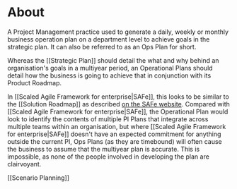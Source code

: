 # About
A Project Management practice used to generate a daily, weekly or monthly business operation plan on a department level to achieve goals in the strategic plan. It can also be referred to as an Ops Plan for short.

Whereas the [[Strategic Plan]] should detail the what and why behind an organisation's goals in a multiyear period, an Operational Plans should detail how the business is going to achieve that in conjunction with its Product Roadmap.

In [[Scaled Agile Framework for enterprise|SAFe]], this looks to be similar to the [[Solution Roadmap]] as described [on the SAFe website](https://scaledagileframework.com/roadmap/). Compared with [[Scaled Agile Framework for enterprise|SAFe]], the Operational Plan would look to identify the contents of multiple PI Plans that integrate across multiple teams within an organisation, but where [[Scaled Agile Framework for enterprise|SAFe]] doesn't have an expected commitment for anything outside the current PI, Ops Plans (as they are timebound) will often cause the business to assume that the multiyear plan is accurate. This is impossible, as none of the people involved in developing the plan are clairvoyant.

[[Scenario Planning]]